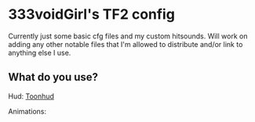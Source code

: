 # 333voidGirl's TF2 config

Currently just some basic cfg files and my custom hitsounds. Will work on adding any other notable files that I'm allowed to distribute and/or link to anything else I use.

## What do you use?

Hud:
[Toonhud](https://toonhud.com/user/333voidgirl/theme/QBS9ZA6G/)

Animations:

